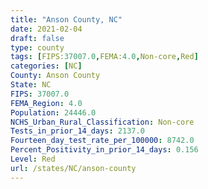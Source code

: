 ```yaml
---
title: "Anson County, NC"
date: 2021-02-04
draft: false
type: county
tags: [FIPS:37007.0,FEMA:4.0,Non-core,Red]
categories: [NC]
County: Anson County
State: NC
FIPS: 37007.0
FEMA_Region: 4.0
Population: 24446.0
NCHS_Urban_Rural_Classification: Non-core
Tests_in_prior_14_days: 2137.0
Fourteen_day_test_rate_per_100000: 8742.0
Percent_Positivity_in_prior_14_days: 0.156
Level: Red
url: /states/NC/anson-county
---
```




